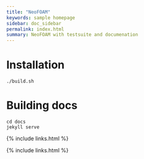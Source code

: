 ```yaml
---
title: "NeoFOAM"
keywords: sample homepage
sidebar: doc_sidebar
permalink: index.html
summary: NeoFOAM with testsuite and documenation
---
```


# Installation


```
./build.sh
```

# Building docs

```
cd docs
jekyll serve
```


{% include links.html %}



{% include links.html %}
